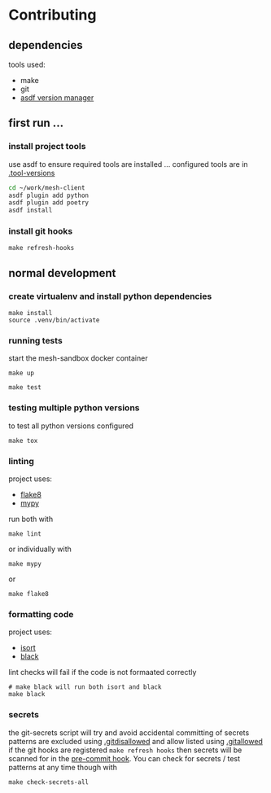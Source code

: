 # Contributing

## dependencies
tools used:
- make
- git
- [asdf version manager](https://asdf-vm.com/guide/getting-started.html)


## first run ...  

### install project tools
use asdf to ensure required tools are installed ... configured tools are in  [.tool-versions](.tool-versions)
```bash
cd ~/work/mesh-client
asdf plugin add python
asdf plugin add poetry
asdf install
```

### install git hooks
```shell
make refresh-hooks
```

## normal development

### create virtualenv and install python dependencies

```shell
make install
source .venv/bin/activate
```

### running tests

start the mesh-sandbox docker container
```shell
make up
```

```shell
make test
```

### testing multiple python versions
to test all python versions configured
```shell
make tox
```


### linting
project uses:
- [flake8](https://pypi.org/project/flake8/)
- [mypy](https://pypi.org/project/mypy/)

run both with 
```shell
make lint
```
or individually with
```shell
make mypy
```
or
```shell
make flake8 
```


### formatting code
project uses:
- [isort](https://pypi.org/project/isort/)
- [black](https://pypi.org/project/black/)

lint checks will fail if the code is not formaated correctly

```shell
# make black will run both isort and black
make black
```


### secrets
the git-secrets script will try and avoid accidental committing of secrets
patterns are excluded using  [.gitdisallowed](.gitdisallowed) and allow listed using  [.gitallowed](.gitallowed)
if the git hooks are registered `make refresh hooks`  then secrets will be scanned for in the [pre-commit hook](scripts/hooks/pre-commit.sh).
You can check for secrets / test patterns at any time though with
```shell
make check-secrets-all
```

